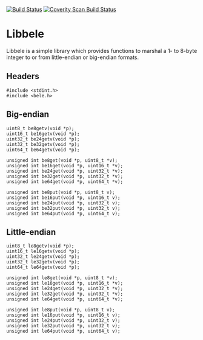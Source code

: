 [![Build Status](https://travis-ci.org/0intro/libbele.svg?branch=master)](https://travis-ci.org/0intro/libbele)
[![Coverity Scan Build Status](https://scan.coverity.com/projects/7835/badge.svg)](https://scan.coverity.com/projects/7835)

Libbele
=======

Libbele is a simple library which provides functions to marshal a
1- to 8-byte integer to or from little-endian or big-endian formats.

Headers
-------

```
#include <stdint.h>
#include <bele.h>
```

Big-endian
----------

```
uint8_t be8getv(void *p);
uint16_t be16getv(void *p);
uint32_t be24getv(void *p);
uint32_t be32getv(void *p);
uint64_t be64getv(void *p);

unsigned int be8get(void *p, uint8_t *v);
unsigned int be16get(void *p, uint16_t *v);
unsigned int be24get(void *p, uint32_t *v);
unsigned int be32get(void *p, uint32_t *v);
unsigned int be64get(void *p, uint64_t *v);

unsigned int be8put(void *p, uint8_t v);
unsigned int be16put(void *p, uint16_t v);
unsigned int be24put(void *p, uint32_t v);
unsigned int be32put(void *p, uint32_t v);
unsigned int be64put(void *p, uint64_t v);
```

Little-endian
-------------

```
uint8_t le8getv(void *p);
uint16_t le16getv(void *p);
uint32_t le24getv(void *p);
uint32_t le32getv(void *p);
uint64_t le64getv(void *p);

unsigned int le8get(void *p, uint8_t *v);
unsigned int le16get(void *p, uint16_t *v);
unsigned int le24get(void *p, uint32_t *v);
unsigned int le32get(void *p, uint32_t *v);
unsigned int le64get(void *p, uint64_t *v);

unsigned int le8put(void *p, uint8_t v);
unsigned int le16put(void *p, uint16_t v);
unsigned int le24put(void *p, uint32_t v);
unsigned int le32put(void *p, uint32_t v);
unsigned int le64put(void *p, uint64_t v);
```
